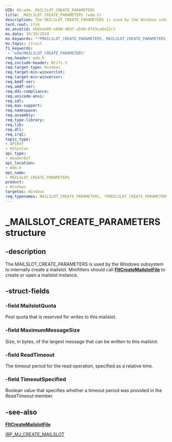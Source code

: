 ```yaml
---
UID: NS:wdm._MAILSLOT_CREATE_PARAMETERS
title: _MAILSLOT_CREATE_PARAMETERS (wdm.h)
description: The MAILSLOT_CREATE_PARAMETERS is used by the Windows subsystem to internally create a mailslot.
tech.root: ifsk
ms.assetid: 6b0eda09-e890-463f-a5d9-0fd3ca8e52c3
ms.date: 10/30/2019
ms.keywords: "*PMAILSLOT_CREATE_PARAMETERS, MAILSLOT_CREATE_PARAMETERS, MAILSLOT_CREATE_PARAMETERS structure"
ms.topic: struct
f1_keywords:
 - "wdm/MAILSLOT_CREATE_PARAMETERS"
req.header: wdm.h
req.include-header: Ntifs.h
req.target-type: Windows
req.target-min-winverclnt: 
req.target-min-winversvr: 
req.kmdf-ver: 
req.umdf-ver: 
req.ddi-compliance: 
req.unicode-ansi: 
req.idl: 
req.max-support: 
req.namespace: 
req.assembly: 
req.type-library: 
req.lib: 
req.dll: 
req.irql: 
topic_type:
- APIRef
- kbSyntax
api_type:
- HeaderDef
api_location:
- Wdm.h
api_name:
- MAILSLOT_CREATE_PARAMETERS
product:
- Windows
targetos: Windows
req.typenames: MAILSLOT_CREATE_PARAMETERS, *PMAILSLOT_CREATE_PARAMETERS
---
```


# _MAILSLOT_CREATE_PARAMETERS structure

## -description

 The MAILSLOT_CREATE_PARAMETERS is used by the Windows subsystem to internally create a mailslot. Minifilters should call [**FltCreateMailslotFile**](https://docs.microsoft.com/windows-hardware/drivers/ddi/fltkernel/nf-fltkernel-fltcreatemailslotfile) to create or open a mailslot instance.

## -struct-fields

### -field MailslotQuota

Pool quota that is reserved for writes to this mailslot.

### -field MaximumMessageSize

Size, in bytes, of the largest message that can be written to this mailslot.

### -field ReadTimeout

The timeout period for the read operation, specified as a relative time.

### -field TimeoutSpecified

Boolean value that specifies whether a timeout period was provided in the *ReadTimeout* member.

## -see-also

[**FltCreateMailslotFile**](https://docs.microsoft.com/windows-hardware/drivers/ddi/fltkernel/nf-fltkernel-fltcreatemailslotfile)

[IRP_MJ_CREATE_MAILSLOT](https://docs.microsoft.com/windows-hardware/drivers/ifs/irp-mj-create-mailslot)
